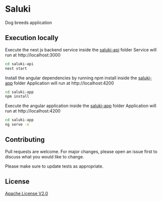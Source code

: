 # Saluki
Dog breeds application

## Execution locally

Execute the nest js backend service inside the [saluki-api](saluki-api) folder 
Service will run at http://localhost:3000

```bash
cd saluki-api
nest start
```

Install the angular dependencies by running npm install inside the [saluki-app](saluki-app) folder
Application will run at http://localhost:4200

```bash
cd saluki-app
npm install
```

Execute the angular application inside the [saluki-app](saluki-app) folder
Application will run at http://localhost:4200

```bash
cd saluki-app
ng serve -o
```

## Contributing
Pull requests are welcome. For major changes, please open an issue first to discuss what you would like to change.

Please make sure to update tests as appropriate.

## License
[Apache License V2.0](https://www.apache.org/licenses/LICENSE-2.0)
